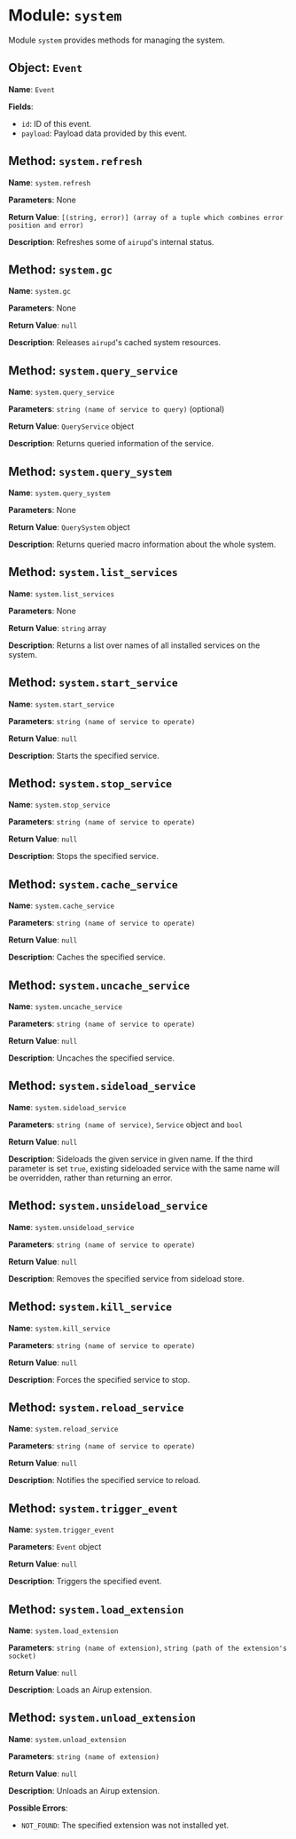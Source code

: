 # Module: `system`

Module `system` provides methods for managing the system.

## Object: `Event`

**Name**: `Event`

**Fields**:
 - `id`: ID of this event.
 - `payload`: Payload data provided by this event.

## Method: `system.refresh`

**Name**: `system.refresh`

**Parameters**: None

**Return Value**: `[(string, error)] (array of a tuple which combines error position and error)`

**Description**: Refreshes some of `airupd`'s internal status.

## Method: `system.gc`

**Name**: `system.gc`

**Parameters**: None

**Return Value**: `null`

**Description**: Releases `airupd`'s cached system resources.

## Method: `system.query_service`

**Name**: `system.query_service`

**Parameters**: `string (name of service to query)` (optional)

**Return Value**: `QueryService` object

**Description**: Returns queried information of the service.

## Method: `system.query_system`

**Name**: `system.query_system`

**Parameters**: None

**Return Value**: `QuerySystem` object

**Description**: Returns queried macro information about the whole system.

## Method: `system.list_services`

**Name**: `system.list_services`

**Parameters**: None

**Return Value**: `string` array

**Description**: Returns a list over names of all installed services on the system.

## Method: `system.start_service`

**Name**: `system.start_service`

**Parameters**: `string (name of service to operate)`

**Return Value**: `null`

**Description**: Starts the specified service.

## Method: `system.stop_service`

**Name**: `system.stop_service`

**Parameters**: `string (name of service to operate)`

**Return Value**: `null`

**Description**: Stops the specified service.

## Method: `system.cache_service`

**Name**: `system.cache_service`

**Parameters**: `string (name of service to operate)`

**Return Value**: `null`

**Description**: Caches the specified service.

## Method: `system.uncache_service`

**Name**: `system.uncache_service`

**Parameters**: `string (name of service to operate)`

**Return Value**: `null`

**Description**: Uncaches the specified service.

## Method: `system.sideload_service`

**Name**: `system.sideload_service`

**Parameters**: `string (name of service)`, `Service` object and `bool`

**Return Value**: `null`

**Description**: Sideloads the given service in given name. If the third parameter is set `true`, existing sideloaded service
with the same name will be overridden, rather than returning an error.

## Method: `system.unsideload_service`

**Name**: `system.unsideload_service`

**Parameters**: `string (name of service to operate)`

**Return Value**: `null`

**Description**: Removes the specified service from sideload store.

## Method: `system.kill_service`

**Name**: `system.kill_service`

**Parameters**: `string (name of service to operate)`

**Return Value**: `null`

**Description**: Forces the specified service to stop.

## Method: `system.reload_service`

**Name**: `system.reload_service`

**Parameters**: `string (name of service to operate)`

**Return Value**: `null`

**Description**: Notifies the specified service to reload.

## Method: `system.trigger_event`

**Name**: `system.trigger_event`

**Parameters**: `Event` object

**Return Value**: `null`

**Description**: Triggers the specified event.

## Method: `system.load_extension`

**Name**: `system.load_extension`

**Parameters**: `string (name of extension)`, `string (path of the extension's socket)`

**Return Value**: `null`

**Description**: Loads an Airup extension.

## Method: `system.unload_extension`

**Name**: `system.unload_extension`

**Parameters**: `string (name of extension)`

**Return Value**: `null`

**Description**: Unloads an Airup extension.

**Possible Errors**:

 - `NOT_FOUND`: The specified extension was not installed yet.

